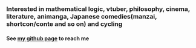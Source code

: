 ### Interested in mathematical logic, vtuber, philosophy, cinema, literature, animanga, Japanese comedies(manzai, shortcon/conte and so on) and cycling
#### See [my github page](https://finalfantasy27.github.io/Homepage/) to reach me
